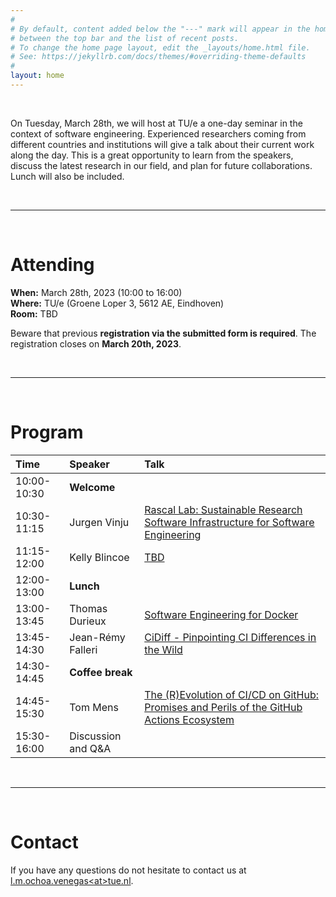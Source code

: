 ```yaml
---
#
# By default, content added below the "---" mark will appear in the home page
# between the top bar and the list of recent posts.
# To change the home page layout, edit the _layouts/home.html file.
# See: https://jekyllrb.com/docs/themes/#overriding-theme-defaults
#
layout: home
---
```


<br>

On Tuesday, March 28th, we will host at TU/e a one-day seminar in the context of software engineering. Experienced researchers coming from different countries and institutions will give a talk about their current work along the day. This is a great opportunity to learn from the speakers, discuss the latest research in our field, and plan for future collaborations. Lunch will also be included.

<br>

<hr style="color:#FDFDFD" />

<br>

# Attending

  <b>When:</b> March 28th, 2023 (10:00 to 16:00)<br>
  <b>Where:</b> TU/e (Groene Loper 3, 5612 AE, Eindhoven) <br>
  <b>Room:</b> TBD
  <br>
  <p>Beware that previous <b>registration via the submitted form is required</b>. The registration closes on <b>March 20th, 2023</b>.</p>

<br>

<hr style="color:#FDFDFD" />

<br>

# Program

| Time | Speaker | Talk |
|:--|:--|:--|
| 10:00-10:30 | **Welcome** | |
| 10:30-11:15 | Jurgen Vinju | [Rascal Lab: Sustainable Research Software Infrastructure for Software Engineering](/sweng-seminar/jurgen-vinju/) |
| 11:15-12:00 | Kelly Blincoe | [TBD](/sweng-seminar/kelly-blincoe/) |
| 12:00-13:00 | **Lunch** | |
| 13:00-13:45 | Thomas Durieux | [Software Engineering for Docker](/sweng-seminar/thomas-durieux/) |
| 13:45-14:30 | Jean-Rémy Falleri | [CiDiff - Pinpointing CI Differences in the Wild](/sweng-seminar/jean-remy-falleri/) |
| 14:30-14:45 | **Coffee break** | |
| 14:45-15:30 | Tom Mens | [The (R)Evolution of CI/CD on GitHub: Promises and Perils of the GitHub Actions Ecosystem](/sweng-seminar/tom-mens/)
| 15:30-16:00 | Discussion and Q&amp;A | |

<br>

<hr style="color:#FDFDFD" />

<br>

# Contact

If you have any questions do not hesitate to contact us at <a href = "mailto: l.m.ochoa.venegas@tue.nl">l.m.ochoa.venegas&lt;at&gt;tue.nl</a>.

<br>
